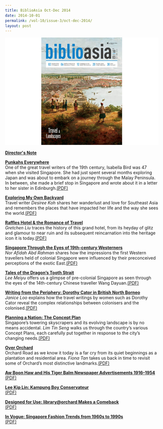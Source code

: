 ```yaml
---
title: BiblioAsia Oct-Dec 2014
date: 2014-10-01
permalink: /vol-10/issue-3/oct-dec-2014/
layout: post
---
```

<img src="/images/vol-10-issue-3/background/cover.jpg">

[<b>Director's Note</b>](/vol-10/issue-2/jul-sep-2014/director-note)

[<b>Punkahs Everywhere</b>](/vol-10/issue-3/oct-dec-2014/punkahs-everywhere)<br>One of the great travel writers of the 19th century, Isabella Bird was 47 when she visited Singapore. She had just spent several months exploring Japan and was about to embark on a journey through the Malay Peninsula. In between, she made a brief stop in Singapore and wrote about it in a letter to her sister in Edinburgh.[(PDF)](/files/pdf/vol-10/issue-3/v10-issue3_Punkahs.pdf)

[<b>Exploring My Own Backyard</b>](/vol-10/issue-3/oct-dec-2014/explore-own-backyard)<br>Travel writer <i>Desiree Koh</i> shares her wanderlust and love for Southeast Asia and remembers the places that have impacted her life and the way she sees the world.[(PDF)](/files/pdf/vol-10/issue-3/v10-issue3_Backyard.pdf)

[<b>Raffles Hotel & the Romance of Travel</b>](/vol-10/issue-3/oct-dec-2014/raffles-hotel)<br><i>Gretchen Liu</i> traces the history of this grand hotel, from its heyday of glitz and glamour to near ruin and its subsequent reincarnation into the heritage icon it is today.[(PDF)](/files/pdf/vol-10/issue-3/v10-issue3_RafflesHotel.pdf)

[<b>Singapore Through the Eyes of 19th-century Westerners</b>](/vol-10/issue-3/oct-dec-2014/19th-century-western)<br><i>Nor Afidah Abd Rahman</i> shares how the impressions the first Western travellers held of colonial Singapore were influenced by their preconceived perceptions of the exotic East.[(PDF)](/files/pdf/vol-10/issue-3/v10-issue3_19thCentury.pdf)

[<b>Tales of the Dragon’s Tooth Strait</b>](/vol-10/issue-3/oct-dec-2014/dragons-tooth-strait)<br><i>Lee Meiyu</i> offers us a glimpse of pre-colonial Singapore as seen through the eyes of the 14th-century Chinese traveller Wang Dayuan.[(PDF)](/files/pdf/vol-10/issue-3/v10-issue3_DragonTooth.pdf)

[<b>Writing from the Periphery: Dorothy Cator in British North Borneo</b>](/vol-10/issue-3/oct-dec-2014/dorothy-cator)<br><i>Janice Loo</i> explains how the travel writings by women such as Dorothy Cator reveal the complex relationships between colonisers and the colonised.[(PDF)](/files/pdf/vol-10/issue-3/v10-issue3_DorothyCator.pdf)

[<b>Planning a Nation: The Concept Plan</b>](/vol-10/issue-3/oct-dec-2014/concept-plan)<br>Singapore’s towering skyscrapers and its evolving landscape is by no means accidental. <i>Lim Tin Seng</i> walks us through the country’s various Concept Plans, each carefully put together in response to the city’s changing needs.[(PDF)](/files/pdf/vol-10/issue-3/v10-issue3_ConceptPlan.pdf)

[<b>Over Orchard</b>](/vol-10/issue-3/oct-dec-2014/over-orchard)<br>Orchard Road as we know it today is a far cry from its quiet beginnings as a plantation and residential area. <i>Fiona Tan</i> takes us back in time to revisit some of Orchard’s most distinctive landmarks.[(PDF)](/files/pdf/vol-10/issue-3/v10-issue3_OverOrchard.pdf)

[<b>Aw Boon Haw and His Tiger Balm Newspaper Advertisements 1916–1954</b>](/vol-10/issue-3/oct-dec-2014/aw-boon-haw)<br>[(PDF)](/files/pdf/vol-10/issue-3/v10-issue3_AwBoonHaw.pdf)

[<b>Lee Kip Lin: Kampung Boy Conservateur</b>](/vol-10/issue-3/oct-dec-2014/lee-kip-lin)<br>[(PDF)](/files/pdf/vol-10/issue-3/v10-issue3_LeeKipLin.pdf)

[<b>Designed for Use: library@orchard Makes a Comeback</b>](/vol-10/issue-3/oct-dec-2014/designed-for-use)<br>[(PDF)](/files/pdf/vol-10/issue-3/v10-issue3_LibraryOrchard.pdf)

[<b>In Vogue: Singapore Fashion Trends from 1960s to 1990s</b>](/vol-10/issue-3/oct-dec-2014/in-vogue)<br>[(PDF)](/files/pdf/vol-10/issue-3/v10-issue3_InVogue.pdf)